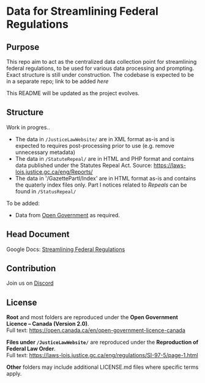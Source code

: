 # Data for Streamlining Federal Regulations

## Purpose
This repo aim to act as the centralized data collection point for streamlining federal regulations, to be used for various data processing and prompting. Exact structure is still under construction. The codebase is expected to be in a separate repo; link to be added *here*

This README will be updated as the project evolves.

## Structure
Work in progres.. 

- The data in `/JusticeLawWebsite/` are in XML format as-is and is expected to requires post-processing prior to use (e.g. remove unnecessary metadata)  
- The data in `/StatuteRepeal/` are in HTML and PHP format and contains data published under the Statutes Repeal Act. Source: <https://laws-lois.justice.gc.ca/eng/Reports/>
- The data in '/GazettePartI/Index' are in HTML format as-is and contains the quaterly index files only. Part I notices related to *Repeals* can be found in `/StatusRepeal/` 

To be added:  
- Data from [Open Government](https://open.canada.ca/en) as required.   


## Head Document
Google Docs: [Streamlining Federal Regulations](https://docs.google.com/document/d/1bK7jQEfs73cw1JXyj67MIymM80KJUvwWhJz5gr8jqNQ/edit?tab=t.0#heading=h.34b2u2ezzq7m)

## Contribution
Join us on [Discord](https://discord.com/channels/1384033183112237208/1407386107737407631)

## License

 **Root** and most folders are reproduced under the  **Open Government Licence – Canada (Version 2.0)**.   
Full text: <https://open.canada.ca/en/open-government-licence-canada>

**Files under `/JusticeLawWebsite/`** are reproduced under the **Reproduction of Federal Law Order**.    
Full text: <https://laws-lois.justice.gc.ca/eng/regulations/SI-97-5/page-1.html>

**Other** folders may include additional LICENSE.md files where specific terms apply.    
